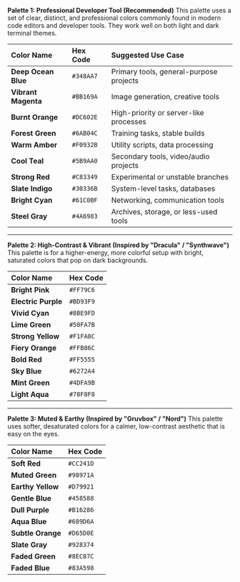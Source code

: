 

**Palette 1: Professional Developer Tool (Recommended)**
This palette uses a set of clear, distinct, and professional colors commonly found in modern code editors and developer tools. They work well on both light and dark terminal themes.

| Color Name         | Hex Code  | Suggested Use Case                      |
| :----------------- | :-------- | :-------------------------------------- |
| **Deep Ocean Blue**  | `#348AA7` | Primary tools, general-purpose projects |
| **Vibrant Magenta**  | `#BB169A` | Image generation, creative tools        |
| **Burnt Orange**     | `#DC602E` | High-priority or server-like processes  |
| **Forest Green**     | `#6AB04C` | Training tasks, stable builds         |
| **Warm Amber**       | `#F0932B` | Utility scripts, data processing      |
| **Cool Teal**        | `#5B9AA0` | Secondary tools, video/audio projects   |
| **Strong Red**       | `#C83349` | Experimental or unstable branches     |
| **Slate Indigo**     | `#30336B` | System-level tasks, databases         |
| **Bright Cyan**      | `#61C0BF` | Networking, communication tools       |
| **Steel Gray**       | `#4A6983` | Archives, storage, or less-used tools |

---

**Palette 2: High-Contrast & Vibrant (Inspired by "Dracula" / "Synthwave")**
This palette is for a higher-energy, more colorful setup with bright, saturated colors that pop on dark backgrounds.

| Color Name        | Hex Code  |
| :---------------- | :-------- |
| **Bright Pink**     | `#FF79C6` |
| **Electric Purple** | `#BD93F9` |
| **Vivid Cyan**      | `#8BE9FD` |
| **Lime Green**      | `#50FA7B` |
| **Strong Yellow**   | `#F1FA8C` |
| **Fiery Orange**    | `#FFB86C` |
| **Bold Red**        | `#FF5555` |
| **Sky Blue**        | `#6272A4` |
| **Mint Green**      | `#4DFA9B` |
| **Light Aqua**      | `#78F8F8` |

---

**Palette 3: Muted & Earthy (Inspired by "Gruvbox" / "Nord")**
This palette uses softer, desaturated colors for a calmer, low-contrast aesthetic that is easy on the eyes.

| Color Name       | Hex Code  |
| :--------------- | :-------- |
| **Soft Red**       | `#CC241D` |
| **Muted Green**    | `#98971A` |
| **Earthy Yellow**  | `#D79921` |
| **Gentle Blue**    | `#458588` |
| **Dull Purple**    | `#B16286` |
| **Aqua Blue**      | `#689D6A` |
| **Subtle Orange**  | `#D65D0E` |
| **Slate Gray**     | `#928374` |
| **Faded Green**    | `#8EC07C` |
| **Faded Blue**     | `#83A598` |

